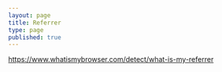 ```yaml
---
layout: page
title: Referrer
type: page
published: true
---
```



https://www.whatismybrowser.com/detect/what-is-my-referrer
